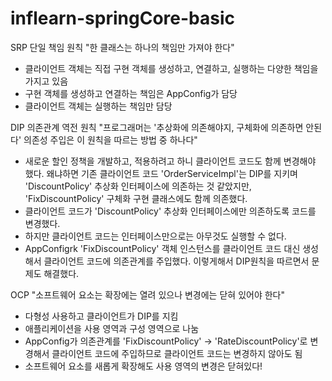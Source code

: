 # inflearn-springCore-basic

SRP 단일 책임 원칙
"한 클래스는 하나의 책임만 가져야 한다"
- 클라이언트 객체는 직접 구현 객체를 생성하고, 연결하고, 실행하는 다양한 책임을 가지고 있음
- 구현 객체를 생성하고 연결하는 책임은 AppConfig가 담당
- 클라이언트 객체는 실행하는 책임만 담당


DIP 의존관계 역전 원칙
"프로그래머는 '추상화에 의존해야지, 구체화에 의존하면 안된다' 의존성 주입은 이 원칙을 따르는 방법 중 하나다"
- 새로운 할인 정책을 개발하고, 적용하려고 하니 클라이언트 코드도 함께 변경해야 했다. 왜냐하면 기존 클라이언트 코드 'OrderServiceImpl'는 DIP를 지키며 'DiscountPolicy' 추상화 인터페이스에 의존하는 것 같았지만, 'FixDiscountPolicy' 구체화 구현 클래스에도 함께 의존했다.
- 클라이언트 코드가 'DiscountPolicy' 추상화 인터페이스에만 의존하도록 코드를 변경했다.
- 하지만 클라이언트 코드는 인터페이스만으로는 아무것도 실행할 수 없다.
- AppConfigrk 'FixDiscountPolicy' 객체 인스턴스를 클라이언트 코드 대신 생성해서 클라이언트 코드에 의존관계를 주입했다. 이렇게해서 DIP원칙을 따르면서 문제도 해결했다.

OCP 
"소프트웨어 요소는 확장에는 열려 있으나 변경에는 닫혀 있어야 한다"
- 다형성 사용하고 클라이언트가 DIP를 지킴
- 애플리케이션을 사용 영역과 구성 영역으로 나눔
- AppConfig가 의존관계를 'FixDiscountPolicy' -> 'RateDiscountPolicy'로 변경해서 클라이언트 코드에 주입하므로 클라이언트 코드는 변경하지 않아도 됨
- 소프트웨어 요소를 새롭게 확장해도 사용 영역의 변경은 닫혀있다!
